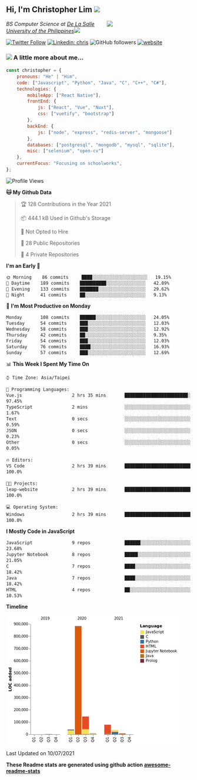 <h2>Hi, I'm Christopher Lim <img src="https://media3.giphy.com/media/r3SVtaGUukD5V6UjzP/giphy.gif" width="50" /></h2>
<img align='right' src="https://media.giphy.com/media/M9gbBd9nbDrOTu1Mqx/giphy.gif" width="230">
<p><em>BS Computer Science at <a href="https://www.dlsu.edu.ph/">De La Salle University of the Philippines</a><img src="https://media.giphy.com/media/WUlplcMpOCEmTGBtBW/giphy.gif" width="30"> 
</em></p>

[![Twitter Follow](https://img.shields.io/twitter/follow/ClovesJL?label=Follow)](https://twitter.com/intent/follow?screen_name=ClovesJL)
[![Linkedin: chris](https://img.shields.io/badge/-chris-blue?style=flat-square&logo=Linkedin&logoColor=white&link=https://www.linkedin.com/in/christopher-lim-122831183/)](https://www.linkedin.com/in/christopher-lim-122831183/)
![GitHub followers](https://img.shields.io/github/followers/cc-visionary?label=Follow&style=social)
[![website](https://img.shields.io/badge/Website-46a2f1.svg?&style=flat-square&logo=Google-Chrome&logoColor=white&link=http://christopherlim.surge.sh/)](http://christopherlim.surge.sh/)

### <img src="https://media.giphy.com/media/VgCDAzcKvsR6OM0uWg/giphy.gif" width="50"> A little more about me...  

```javascript
const christopher = {
    pronouns: "He" | "Him",
    code: ["Javascript", "Python", "Java", "C", "C++", "C#"],
    technologies: {
        mobileApp: ["React Native"],
        frontEnd: {
            js: ["React", "Vue", "Nuxt"],
            css: ["vuetify", "bootstrap"]
        },
        backEnd: {
            js: ["node", "express", "redis-server", "mongoose"]
        },
        databases: ["postgresql", "mongodb", "mysql", "sqlite"],
        misc: ["selenium", "open-cv"]
    },
    currentFocus: "Focusing on schoolworks",
};
```

<!--START_SECTION:waka-->
![Profile Views](http://img.shields.io/badge/Profile%20Views-1-blue)

**🐱 My Github Data** 

> 🏆 128 Contributions in the Year 2021
 > 
> 📦 444.1 kB Used in Github's Storage 
 > 
> 🚫 Not Opted to Hire
 > 
> 📜 28 Public Repositories 
 > 
> 🔑 4 Private Repositories  
 > 
**I'm an Early 🐤** 

```text
🌞 Morning    86 commits     ████░░░░░░░░░░░░░░░░░░░░░   19.15% 
🌆 Daytime    189 commits    ██████████░░░░░░░░░░░░░░░   42.09% 
🌃 Evening    133 commits    ███████░░░░░░░░░░░░░░░░░░   29.62% 
🌙 Night      41 commits     ██░░░░░░░░░░░░░░░░░░░░░░░   9.13%

```
📅 **I'm Most Productive on Monday** 

```text
Monday       108 commits    ██████░░░░░░░░░░░░░░░░░░░   24.05% 
Tuesday      54 commits     ███░░░░░░░░░░░░░░░░░░░░░░   12.03% 
Wednesday    58 commits     ███░░░░░░░░░░░░░░░░░░░░░░   12.92% 
Thursday     42 commits     ██░░░░░░░░░░░░░░░░░░░░░░░   9.35% 
Friday       54 commits     ███░░░░░░░░░░░░░░░░░░░░░░   12.03% 
Saturday     76 commits     ████░░░░░░░░░░░░░░░░░░░░░   16.93% 
Sunday       57 commits     ███░░░░░░░░░░░░░░░░░░░░░░   12.69%

```


📊 **This Week I Spent My Time On** 

```text
⌚︎ Time Zone: Asia/Taipei

💬 Programming Languages: 
Vue.js                   2 hrs 35 mins       ████████████████████████░   97.45% 
TypeScript               2 mins              ░░░░░░░░░░░░░░░░░░░░░░░░░   1.67% 
Text                     0 secs              ░░░░░░░░░░░░░░░░░░░░░░░░░   0.59% 
JSON                     0 secs              ░░░░░░░░░░░░░░░░░░░░░░░░░   0.23% 
Other                    0 secs              ░░░░░░░░░░░░░░░░░░░░░░░░░   0.05%

🔥 Editors: 
VS Code                  2 hrs 39 mins       █████████████████████████   100.0%

🐱‍💻 Projects: 
leap-website             2 hrs 39 mins       █████████████████████████   100.0%

💻 Operating System: 
Windows                  2 hrs 39 mins       █████████████████████████   100.0%

```

**I Mostly Code in JavaScript** 

```text
JavaScript               9 repos             ██████░░░░░░░░░░░░░░░░░░░   23.68% 
Jupyter Notebook         8 repos             █████░░░░░░░░░░░░░░░░░░░░   21.05% 
C                        7 repos             ████░░░░░░░░░░░░░░░░░░░░░   18.42% 
Java                     7 repos             ████░░░░░░░░░░░░░░░░░░░░░   18.42% 
HTML                     4 repos             ██░░░░░░░░░░░░░░░░░░░░░░░   10.53%

```


**Timeline**

![Chart not found](https://raw.githubusercontent.com/cc-visionary/cc-visionary/master/charts/bar_graph.png) 


 Last Updated on 10/07/2021
<!--END_SECTION:waka-->

**These Readme stats are generated using github action [awesome-readme-stats](https://github.com/anmol098/waka-readme-stats)**
